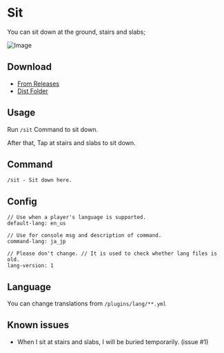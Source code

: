 # Sit

You can sit down at the ground, stairs and slabs;

![Image](https://cldup.com/HCbu_5Az84.png)

## Download

- [From Releases](https://github.com/beito123/Sit/releases)
- [Dist Folder](https://github.com/beito123/Sit/tree/master/dist)

## Usage

Run ``/sit`` Command to sit down.

After that, Tap at stairs and slabs to sit down.

## Command

    /sit - Sit down here.

## Config

    // Use when a player's language is supported.
    default-lang: en_us
    
    // Use for console msg and description of command.
    command-lang: ja_jp
    
    // Please don't change. // It is used to check whether lang files is old.
    lang-version: 1

## Language

You can change translations from ``/plugins/lang/**.yml``

## Known issues

- When I sit at stairs and slabs, I will be buried temporarily. (issue #1)
